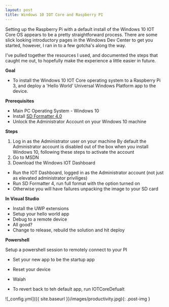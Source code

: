 ```yaml
---
layout: post
title: Windows 10 IOT Core and Raspberry PI
---
```


Setting up the Raspberry Pi with a default install of the Windows 10 IOT Core OS appears to be a pretty straightforward process. There are some slick looking introductory pages in the Windows Dev Center
to get you started, however, I ran in to a few gotcha's along the way. 

I've pulled together the resources I used, and documented the steps that caught me out, to hopefully make the experience a little easier in future. 

**Goal**

* To install the Windows 10 IOT Core operating system to a Raspberry Pi 3, and deploy a 'Hello World' Universal Windows Platform app to the device. 


**Prerequisites**

* Main PC Operating System - Windows 10
* Install <a href="https://www.sdcard.org/downloads/formatter_4/eula_windows/" target="_blank">SD Formatter 4.0</a>
* Unlock the Administrator Account on your Windows 10 machine


**Steps**

1. Log in as the Administrator user on your machine
By default the Administrator account is disabled out of the box when you install Windows 10, following these steps to activate the account
2. Go to MSDN
3. Download the Windows IOT Dashboard
* Run the IOT Dashboard, logged in as the Administrator account (not just as elevated administrator priviliges)
* Run SD Formatter 4, run full format with the option turned on
* Otherwise you will have failures unpacking the image to your SD card


**In Visual Studio**

* Install the UWP extensions
* Setup your hello world app
* Debug to a remote device
* All good?
* Change to release, rebuild the solution and hit deploy

**Powershell**

Setup a powershell session to remotely connect to your PI

* Set your new app to be the startup app
* Reset your device
* Walah

* To revert back to teh default app, run IOTCoreDefualt


![_config.yml]({{ site.baseurl }}/images/productivity.jpg){: .post-img }





